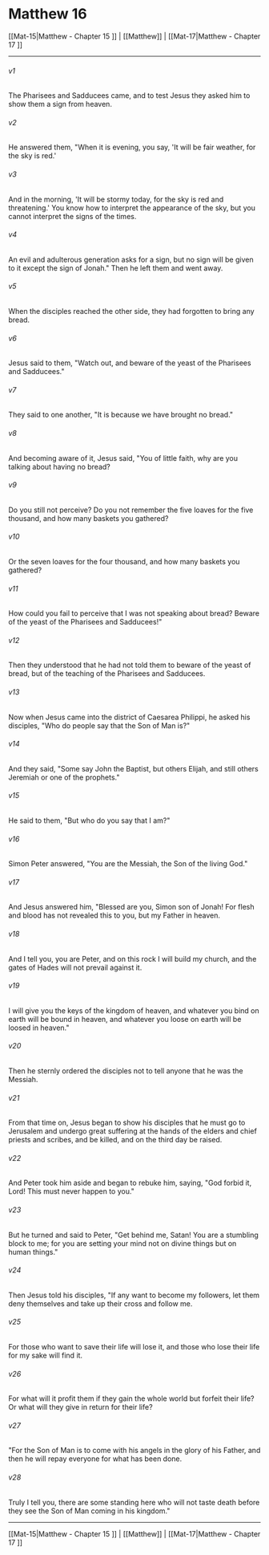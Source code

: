 # Matthew 16

[[Mat-15|Matthew - Chapter 15 ]] | [[Matthew]] | [[Mat-17|Matthew - Chapter 17 ]]
***

###### v1
The Pharisees and Sadducees came, and to test Jesus they asked him to show them a sign from heaven.
###### v2
He answered them, "When it is evening, you say, 'It will be fair weather, for the sky is red.'
###### v3
And in the morning, 'It will be stormy today, for the sky is red and threatening.' You know how to interpret the appearance of the sky, but you cannot interpret the signs of the times.
###### v4
An evil and adulterous generation asks for a sign, but no sign will be given to it except the sign of Jonah." Then he left them and went away.
###### v5
When the disciples reached the other side, they had forgotten to bring any bread.
###### v6
Jesus said to them, "Watch out, and beware of the yeast of the Pharisees and Sadducees."
###### v7
They said to one another, "It is because we have brought no bread."
###### v8
And becoming aware of it, Jesus said, "You of little faith, why are you talking about having no bread?
###### v9
Do you still not perceive? Do you not remember the five loaves for the five thousand, and how many baskets you gathered?
###### v10
Or the seven loaves for the four thousand, and how many baskets you gathered?
###### v11
How could you fail to perceive that I was not speaking about bread? Beware of the yeast of the Pharisees and Sadducees!"
###### v12
Then they understood that he had not told them to beware of the yeast of bread, but of the teaching of the Pharisees and Sadducees.
###### v13
Now when Jesus came into the district of Caesarea Philippi, he asked his disciples, "Who do people say that the Son of Man is?"
###### v14
And they said, "Some say John the Baptist, but others Elijah, and still others Jeremiah or one of the prophets."
###### v15
He said to them, "But who do you say that I am?"
###### v16
Simon Peter answered, "You are the Messiah, the Son of the living God."
###### v17
And Jesus answered him, "Blessed are you, Simon son of Jonah! For flesh and blood has not revealed this to you, but my Father in heaven.
###### v18
And I tell you, you are Peter, and on this rock I will build my church, and the gates of Hades will not prevail against it.
###### v19
I will give you the keys of the kingdom of heaven, and whatever you bind on earth will be bound in heaven, and whatever you loose on earth will be loosed in heaven."
###### v20
Then he sternly ordered the disciples not to tell anyone that he was the Messiah.
###### v21
From that time on, Jesus began to show his disciples that he must go to Jerusalem and undergo great suffering at the hands of the elders and chief priests and scribes, and be killed, and on the third day be raised.
###### v22
And Peter took him aside and began to rebuke him, saying, "God forbid it, Lord! This must never happen to you."
###### v23
But he turned and said to Peter, "Get behind me, Satan! You are a stumbling block to me; for you are setting your mind not on divine things but on human things."
###### v24
Then Jesus told his disciples, "If any want to become my followers, let them deny themselves and take up their cross and follow me.
###### v25
For those who want to save their life will lose it, and those who lose their life for my sake will find it.
###### v26
For what will it profit them if they gain the whole world but forfeit their life? Or what will they give in return for their life?
###### v27
"For the Son of Man is to come with his angels in the glory of his Father, and then he will repay everyone for what has been done.
###### v28
Truly I tell you, there are some standing here who will not taste death before they see the Son of Man coming in his kingdom."

***

[[Mat-15|Matthew - Chapter 15 ]] | [[Matthew]] | [[Mat-17|Matthew - Chapter 17 ]]
